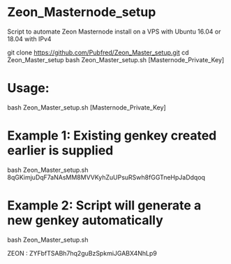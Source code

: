 # Zeon_Masternode_setup
Script to automate Zeon Masternode install on a VPS with Ubuntu 16.04 or 18.04  with IPv4

git clone https://github.com/Pubfred/Zeon_Master_setup.git
cd Zeon_Master_setup
bash Zeon_Master_setup.sh  [Masternode_Private_Key]


# Usage:
  bash Zeon_Master_setup.sh  [Masternode_Private_Key]

# Example 1: Existing genkey created earlier is supplied
  bash Zeon_Master_setup.sh  8qGKimjuDqF7aNAsMM8MVVKyhZuUPsuRSwh8fGGTneHpJaDdqoq

# Example 2: Script will generate a new genkey automatically
  bash Zeon_Master_setup.sh
  
  
  
 ZEON :  ZYFbfTSABh7hq2guBzSpkmiJGABX4NhLp9
  
